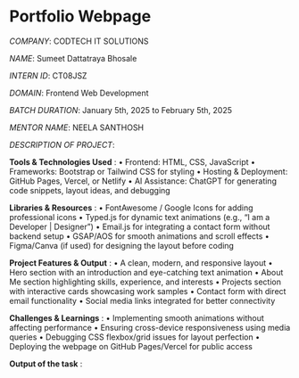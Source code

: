 # Portfolio Webpage

*COMPANY*: CODTECH IT SOLUTIONS

*NAME*: Sumeet Dattatraya Bhosale

*INTERN ID*: CT08JSZ

*DOMAIN*: Frontend Web Development

*BATCH DURATION*: January 5th, 2025 to February 5th, 2025

*MENTOR NAME*: NEELA SANTHOSH

*DESCRIPTION OF PROJECT*:

**Tools & Technologies Used** :
  •	Frontend: HTML, CSS, JavaScript
  •	Frameworks: Bootstrap or Tailwind CSS for styling
  •	Hosting & Deployment: GitHub Pages, Vercel, or Netlify
  •	AI Assistance: ChatGPT for generating code snippets, layout ideas, and debugging


**Libraries & Resources** :
  •	FontAwesome / Google Icons for adding professional icons
  •	Typed.js for dynamic text animations (e.g., “I am a Developer | Designer”)
  •	Email.js for integrating a contact form without backend setup
  •	GSAP/AOS for smooth animations and scroll effects
  •	Figma/Canva (if used) for designing the layout before coding


**Project Features & Output** :
  •	A clean, modern, and responsive layout
  •	Hero section with an introduction and eye-catching text animation
  •	About Me section highlighting skills, experience, and interests
  •	Projects section with interactive cards showcasing work samples
  •	Contact form with direct email functionality
  •	Social media links integrated for better connectivity


**Challenges & Learnings** :
  •	Implementing smooth animations without affecting performance
  •	Ensuring cross-device responsiveness using media queries
  •	Debugging CSS flexbox/grid issues for layout perfection
  •	Deploying the webpage on GitHub Pages/Vercel for public access

**Output of the task** : 
